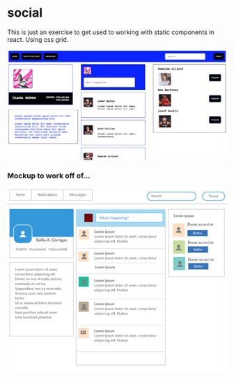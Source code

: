 # social
This is just an exercise to get used to working with static components in react. Using css grid.

![Screenshot](/images/social.png)

### Mockup to work off of...

![Screenshot](/images/social-media-mockup.png)
